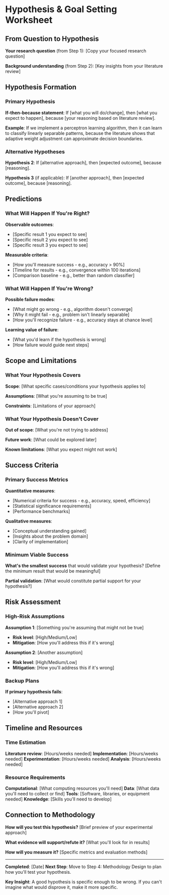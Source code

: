 # Hypothesis & Goal Setting Worksheet

## From Question to Hypothesis

**Your research question** (from Step 1): [Copy your focused research question]

**Background understanding** (from Step 2): [Key insights from your literature review]

## Hypothesis Formation

### Primary Hypothesis

**If-then-because statement**:
If [what you will do/change], then [what you expect to happen], because [your reasoning based on literature review].

**Example**: If we implement a perceptron learning algorithm, then it can learn to classify linearly separable patterns, because the literature shows that adaptive weight adjustment can approximate decision boundaries.

### Alternative Hypotheses

**Hypothesis 2**:
If [alternative approach], then [expected outcome], because [reasoning].

**Hypothesis 3** (if applicable):
If [another approach], then [expected outcome], because [reasoning].

## Predictions

### What Will Happen If You're Right?

**Observable outcomes**:
- [Specific result 1 you expect to see]
- [Specific result 2 you expect to see]
- [Specific result 3 you expect to see]

**Measurable criteria**:
- [How you'll measure success - e.g., accuracy > 90%]
- [Timeline for results - e.g., convergence within 100 iterations]
- [Comparison baseline - e.g., better than random classifier]

### What Will Happen If You're Wrong?

**Possible failure modes**:
- [What might go wrong - e.g., algorithm doesn't converge]
- [Why it might fail - e.g., problem isn't linearly separable]
- [How you'll recognize failure - e.g., accuracy stays at chance level]

**Learning value of failure**:
- [What you'd learn if the hypothesis is wrong]
- [How failure would guide next steps]

## Scope and Limitations

### What Your Hypothesis Covers

**Scope**: [What specific cases/conditions your hypothesis applies to]

**Assumptions**: [What you're assuming to be true]

**Constraints**: [Limitations of your approach]

### What Your Hypothesis Doesn't Cover

**Out of scope**: [What you're not trying to address]

**Future work**: [What could be explored later]

**Known limitations**: [What you expect might not work]

## Success Criteria

### Primary Success Metrics

**Quantitative measures**:
- [Numerical criteria for success - e.g., accuracy, speed, efficiency]
- [Statistical significance requirements]
- [Performance benchmarks]

**Qualitative measures**:
- [Conceptual understanding gained]
- [Insights about the problem domain]
- [Clarity of implementation]

### Minimum Viable Success

**What's the smallest success** that would validate your hypothesis?
[Define the minimum result that would be meaningful]

**Partial validation**: 
[What would constitute partial support for your hypothesis?]

## Risk Assessment

### High-Risk Assumptions

**Assumption 1**: [Something you're assuming that might not be true]
- **Risk level**: [High/Medium/Low]
- **Mitigation**: [How you'll address this if it's wrong]

**Assumption 2**: [Another assumption]
- **Risk level**: [High/Medium/Low]
- **Mitigation**: [How you'll address this if it's wrong]

### Backup Plans

**If primary hypothesis fails**:
- [Alternative approach 1]
- [Alternative approach 2]
- [How you'll pivot]

## Timeline and Resources

### Time Estimation

**Literature review**: [Hours/weeks needed]
**Implementation**: [Hours/weeks needed]
**Experimentation**: [Hours/weeks needed]
**Analysis**: [Hours/weeks needed]

### Resource Requirements

**Computational**: [What computing resources you'll need]
**Data**: [What data you'll need to collect or find]
**Tools**: [Software, libraries, or equipment needed]
**Knowledge**: [Skills you'll need to develop]

## Connection to Methodology

**How will you test this hypothesis?** [Brief preview of your experimental approach]

**What evidence will support/refute it?** [What you'll look for in results]

**How will you measure it?** [Specific metrics and evaluation methods]

---

**Completed**: [Date]
**Next Step**: Move to Step 4: Methodology Design to plan how you'll test your hypothesis.

**Key Insight**: A good hypothesis is specific enough to be wrong. If you can't imagine what would disprove it, make it more specific.
